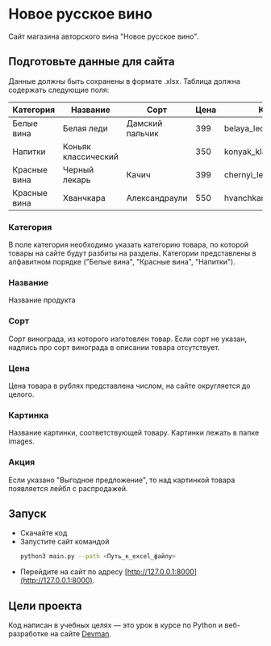 # Новое русское вино

Сайт магазина авторского вина "Новое русское вино".

## Подготовьте данные для сайта
Данные должны быть сохранены в формате .xlsx.
Таблица должна содержать следующие поля:

|Категория|Название|Сорт|Цена|Каринка|Акция|
|---------|--------|----|----|-------|-----|
|Белые вина|Белая леди|Дамский пальчик|399|belaya_ledi.png|Выгодное предложение|
|Напитки|Коньяк классический||350|konyak_klassicheskyi.pngg||
|Красные вина|Черный лекарь|Качич|399|chernyi_lekar.png||
|Красные вина|Хванчкара|Александраули|550|hvanchkara.png|Выгодное предложение|


### Категория
В поле категория необходимо указать категорию товара, по которой товары на сайте будут разбиты на разделы. Категории представлены в алфавитном порядке ("Белые вина", "Красные вина", "Напитки").

### Название
Название продукта

### Сорт
Сорт винограда, из которого изготовлен товар. Если сорт не указан, надпись про сорт винограда в описании товара отсутствует.

### Цена
Цена товара в рублях представлена числом, на сайте округляется до целого.

### Картинка
Название картинки, соответствующей товару. Картинки лежать в папке images.

### Акция
Если указано "Выгодное предложение", то над картинкой товара появляется лейбл с распродажей.

## Запуск

- Скачайте код
- Запустите сайт командой 
  ```bash
  python3 main.py --path <Путь_к_excel_файлу>
  ```
- Перейдите на сайт по адресу [http://127.0.0.1:8000](http://127.0.0.1:8000).

## Цели проекта

Код написан в учебных целях — это урок в курсе по Python и веб-разработке на сайте [Devman](https://dvmn.org).

